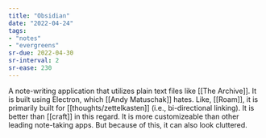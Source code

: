 ```yaml
---
title: "Obsidian"
date: "2022-04-24"
tags:
- "notes"
- "evergreens"
sr-due: 2022-04-30
sr-interval: 2
sr-ease: 230
---
```


A note-writing application that utilizes plain text files like [[The Archive]]. It is built using Electron, which [[Andy Matuschak]] hates. Like, [[Roam]], it is primarily built for [[thoughts/zettelkasten]] (i.e., bi-directional linking). It is better than [[craft]] in this regard. It is more customizeable than other leading note-taking apps. But because of this, it can also look cluttered.